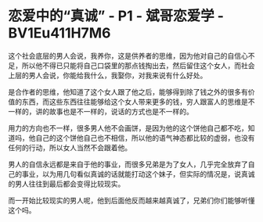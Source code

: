 # 恋爱中的“真诚” - P1 - 斌哥恋爱学 - BV1Eu411H7M6

这个社会底层的男人会说，我养你，这是供养者的思维，因为他对自己的自信心不足，所以他不得已只能将自己口袋里的那点钱掏出去，然后留住这个女人，而社会上层的男人会说，你能给我什么，我娶你，对我来说有什么好处。

是合作者的思维，他知道了这个女人跟了他之后，能够得到除了钱之外的很多有价值的东西，而这些东西往往能够给这个女人带来更多的钱，穷人跟富人的思维是不一样的，讲的故事也是不一样的，说话的方式也是不一样的。

用力的方向也不一样，很多男人他不会画饼，是因为他的这个饼他自己都不吃，知道吗，他自己的这个饼他自己也不相信，所以他的语气神态都比较的虚弱，也没有任何的行动，所以女人当然不会跟着他。

男人的自信永远都是来自于他的事业，而很多兄弟是为了女人，几乎完全放弃了自己的事业，以为用几句看似真诚的话就能打动这个妹子，但实际的情况是，说真诚的男人往往到最后都会变得比较现实。

而一开始比较现实的男人呢，他到后面他反而越来越真诚了，兄弟们你们能够听懂这个吗。